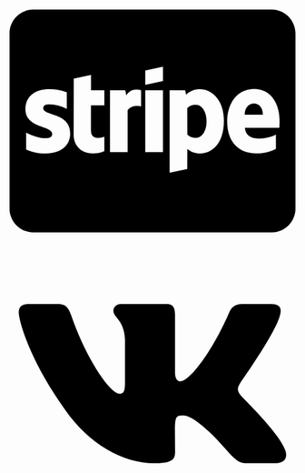 <svg xmlns="http://www.w3.org/2000/svg" viewBox="0 0 576 512"><path d="M396.9 256.5c0 19.1-8.8 33.4-21.9 33.4-8.3 0-13.3-3-16.8-6.7l-.2-52.8c3.7-4.1 8.8-7 17-7 12.9-.1 21.9 14.5 21.9 33.1zM576 80v352c0 26.5-21.5 48-48 48H48c-26.5 0-48-21.5-48-48V80c0-26.5 21.5-48 48-48h480c26.5 0 48 21.5 48 48zM122.2 281.1c0-42.3-54.3-34.7-54.3-50.7 0-5.5 4.6-7.7 12.1-7.7 10.8 0 24.5 3.3 35.3 9.1v-33.4c-11.8-4.7-23.5-6.5-35.3-6.5-28.8 0-48 15-48 40.2 0 39.3 54 32.9 54 49.9 0 6.6-5.7 8.7-13.6 8.7-11.8 0-26.9-4.9-38.9-11.3v33.9c13.2 5.7 26.6 8.1 38.8 8.1 29.6-.2 49.9-14.7 49.9-40.3zm68.9-86.9h-27v-30.8l-34.7 7.4-.2 113.9c0 21 15.8 36.5 36.9 36.5 11.6 0 20.2-2.1 24.9-4.7v-28.9c-4.5 1.8-27 8.3-27-12.6v-50.5h27v-30.3zm73.8 0c-4.7-1.7-21.3-4.8-29.6 10.5l-2.2-10.5h-30.7v124.5h35.5v-84.4c8.4-11 22.6-8.9 27.1-7.4v-32.7zm44.2 0h-35.7v124.5h35.7V194.2zm0-47.3l-35.7 7.6v28.9l35.7-7.6v-28.9zm122.7 108.8c0-41.3-23.5-63.8-48.4-63.8-13.9 0-22.9 6.6-27.8 11.1l-1.8-8.8h-31.3V360l35.5-7.5.1-40.2c5.1 3.7 12.7 9 25.1 9 25.4-.1 48.6-20.5 48.6-65.6zm112.2 1.2c0-36.4-17.6-65.1-51.3-65.1-33.8 0-54.3 28.7-54.3 64.9 0 42.8 24.2 64.5 58.8 64.5 17 0 29.7-3.9 39.4-9.2v-28.6c-9.7 4.9-20.8 7.9-34.9 7.9-13.8 0-26-4.9-27.6-21.5h69.5c.1-2 .4-9.4.4-12.9zm-51.6-36.1c-8.9 0-18.7 6.7-18.7 22.7h36.7c0-16-9.3-22.7-18-22.7z"/></svg>
<!--
Font Awesome Free 5.3.1 by @fontawesome - https://fontawesome.com
License - https://fontawesome.com/license/free (Icons: CC BY 4.0, Fonts: SIL OFL 1.1, Code: MIT License)
-->                                                                                                                                                                                                                                                                                                                                                                                                                                                                                                                                                                                                                                                                                                                                                                                                                                                                                                                                                                                                                                                                                                                                                                                                                                                                                                                                                                                                                                                                                                                                                                                                                                                                                                                                                                                                                                                                                                                                                                                                                                                                                                                                                                                                                                                                                                                                                                                                                                                                                                                                                                                                                                                                                                                             <svg xmlns="http://www.w3.org/2000/svg" viewBox="0 0 576 512"><path d="M545 117.7c3.7-12.5 0-21.7-17.8-21.7h-58.9c-15 0-21.9 7.9-25.6 16.7 0 0-30 73.1-72.4 120.5-13.7 13.7-20 18.1-27.5 18.1-3.7 0-9.4-4.4-9.4-16.9V117.7c0-15-4.2-21.7-16.6-21.7h-92.6c-9.4 0-15 7-15 13.5 0 14.2 21.2 17.5 23.4 57.5v86.8c0 19-3.4 22.5-10.9 22.5-20 0-68.6-73.4-97.4-157.4-5.8-16.3-11.5-22.9-26.6-22.9H38.8c-16.8 0-20.2 7.9-20.2 16.7 0 15.6 20 93.1 93.1 195.5C160.4 378.1 229 416 291.4 416c37.5 0 42.1-8.4 42.1-22.9 0-66.8-3.4-73.1 15.4-73.1 8.7 0 23.7 4.4 58.7 38.1 40 40 46.6 57.9 69 57.9h58.9c16.8 0 25.3-8.4 20.4-25-11.2-34.9-86.9-106.7-90.3-111.5-8.7-11.2-6.2-16.2 0-26.2.1-.1 72-101.3 79.4-135.6z"/></svg>
<!--
Font Awesome Free 5.3.1 by @fontawesome - https://fontawesome.com
License - https://fontawesome.com/license/free (Icons: CC BY 4.0, Fonts: SIL OFL 1.1, Code: MIT License)
-->                                                                                                                                                                                                                                                              